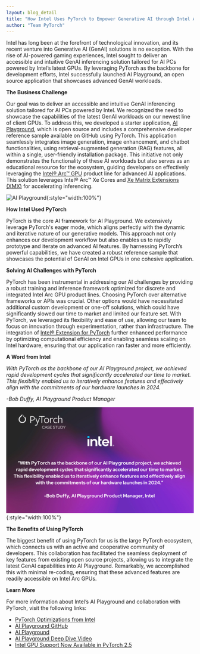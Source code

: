 ```yaml
---
layout: blog_detail
title: "How Intel Uses PyTorch to Empower Generative AI through Intel Arc GPUs"
author: "Team PyTorch" 
---
```


Intel has long been at the forefront of technological innovation, and its recent venture into Generative AI (GenAI) solutions is no exception. With the rise of AI-powered gaming experiences, Intel sought to deliver an accessible and intuitive GenAI inferencing solution tailored for AI PCs powered by Intel’s latest GPUs. By leveraging PyTorch as the backbone for development efforts, Intel successfully launched AI Playground, an open source application that showcases advanced GenAI workloads.

**The Business Challenge**

Our goal was to deliver an accessible and intuitive GenAI inferencing solution tailored for AI PCs powered by Intel. We recognized the need to showcase the capabilities of the latest GenAI workloads on our newest line of client GPUs. To address this, we developed a starter application, [AI Playground](https://github.com/intel/ai-playground), which is open source and includes a comprehensive developer reference sample available on GitHub using PyTorch. This application seamlessly integrates image generation, image enhancement, and chatbot functionalities, using retrieval-augmented generation (RAG) features, all within a single, user-friendly installation package. This initiative not only demonstrates the functionality of these AI workloads but also serves as an educational resource for the ecosystem, guiding developers on effectively leveraging the [Intel® Arc™ GPU](https://www.intel.com/content/www/us/en/products/details/discrete-gpus/arc.html) product line for advanced AI applications. This solution leverages Intel® Arc™ Xe Cores and [Xe Matrix Extensions (XMX)](https://www.intel.com/content/www/us/en/support/articles/000091112/graphics.html) for accelerating inferencing.

![AI Playground](/assets/images/intel-case-study/fg1.png){:style="width:100%"}

**How Intel Used PyTorch**

PyTorch is the core AI framework for AI Playground. We extensively leverage PyTorch's eager mode, which aligns perfectly with the dynamic and iterative nature of our generative models. This approach not only enhances our development workflow but also enables us to rapidly prototype and iterate on advanced AI features. By harnessing PyTorch’s powerful capabilities, we have created a robust reference sample that showcases the potential of GenAI on Intel GPUs in one cohesive application. 

**Solving AI Challenges with PyTorch**

PyTorch has been instrumental in addressing our AI challenges by providing a robust training and inference framework optimized for discrete and integrated Intel Arc GPU product lines. Choosing PyTorch over alternative frameworks or APIs was crucial. Other options would have necessitated additional custom development or one-off solutions, which could have significantly slowed our time to market and limited our feature set. With PyTorch, we leveraged its flexibility and ease of use, allowing our team to focus on innovation through experimentation, rather than infrastructure. The integration of [Intel® Extension for PyTorch](https://www.intel.com/content/www/us/en/developer/tools/oneapi/optimization-for-pytorch.html#gs.j6azz7) further enhanced performance by optimizing computational efficiency and enabling seamless scaling on Intel hardware, ensuring that our application ran faster and more efficiently.

**A Word from Intel**

*With PyTorch as the backbone of our AI Playground project, we achieved rapid development cycles that significantly accelerated our time to market. This flexibility enabled us to iteratively enhance features and effectively align with the commitments of our hardware launches in 2024\.*

*\-Bob Duffy, AI Playground Product Manager*

![PyTorch Case Stidu](/assets/images/intel-case-study/fg2.png){:style="width:100%"}

**The Benefits of Using PyTorch**

The biggest benefit of using PyTorch for us is the large PyTorch ecosystem, which connects us with an active and cooperative community of developers. This collaboration has facilitated the seamless deployment of key features from existing open source projects, allowing us to integrate the latest GenAI capabilities into AI Playground. Remarkably, we accomplished this with minimal re-coding, ensuring that these advanced features are readily accessible on Intel Arc GPUs.

**Learn More**

For more information about Intel’s AI Playground and collaboration with PyTorch, visit the following links:

* [PyTorch Optimizations from Intel](https://www.intel.com/content/www/us/en/developer/tools/oneapi/optimization-for-pytorch.html#gs.j8h6mc)  
* [AI Playground GitHub](https://github.com/intel/ai-playground)   
* [AI Playground](https://intel.com/ai-playground)   
* [AI Playground Deep Dive Video](https://youtu.be/cYPZye1MC6U)  
* [Intel GPU Support Now Available in PyTorch 2.5](https://pytorch.org/blog/intel-gpu-support-pytorch-2-5/)